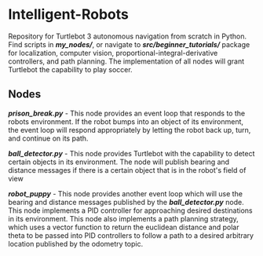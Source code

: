 # Intelligent-Robots
Repository for Turtlebot 3 autonomous navigation from scratch in Python. Find scripts in ***my_nodes/***, or navigate to ***src/beginner_tutorials/*** package for localization, computer vision, proportional-integral-derivative controllers, and path planning. The implementation of all nodes will grant Turtlebot the capability to play soccer.

## Nodes
***prison_break.py*** - This node provides an event loop that responds to the robots environment. If the robot bumps into an object of its environment, the event loop will respond appropriately by letting the robot back up, turn, and continue on its path.

***ball_detector.py*** - This node provides Turtlebot with the capability to detect certain objects in its environment. The node will publish bearing and distance messages if there is a certain object that is in the robot's field of view

***robot_puppy*** - This node provides another event loop which will use the bearing and distance messages published by the ***ball_detector.py*** node. This node implements a PID controller for approaching desired destinations in its environment. This node also implements a path planning strategy, which uses a vector function to return the euclidean distance and polar theta to be passed into PID controllers to follow a path to a desired arbitrary location published by the odometry topic.
